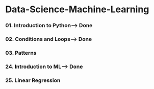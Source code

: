 # Data-Science-Machine-Learning

### 01. Introduction to Python--> Done
### 02. Conditions and Loops--> Done
### 03. Patterns 
### 24. Introduction to ML--> Done
### 25. Linear Regression

